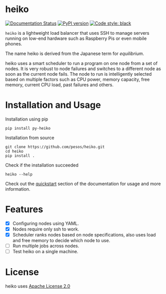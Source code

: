 # heiko

[![Documentation Status](https://readthedocs.org/projects/heiko/badge/?version=latest)](https://heiko.readthedocs.io/en/latest/?badge=latest)
[![PyPI version](https://badge.fury.io/py/py-heiko.svg)](https://badge.fury.io/py/py-heiko)
[![Code style: black](https://img.shields.io/badge/code%20style-black-000000.svg)](https://github.com/psf/black)

```heiko``` is a lightweight load balancer that uses SSH to manage servers running on
low-end hardware such as Raspberry Pis or even mobile phones.

The name heiko is derived from the Japanese term for *equilibrium*.

heiko uses a smart scheduler to run a program on one node from a set of nodes. It is
very robust to node failures and switches to a different node as soon as the current node
fails. The node to run is intelligently selected based on multiple factors such as CPU power,
memory capacity, free memory, current CPU load, past failures and others.


# Installation and Usage

Installation using pip
```
pip install py-heiko
```

Installation from source
```
git clone https://github.com/pesos/heiko.git
cd heiko
pip install .
```

Check if the installation succeeded
```
heiko --help
```

Check out the [quickstart](https://heiko.readthedocs.io/en/latest/quickstart.html) section of the documentation for usage and more information.

# Features

- [X] Configuring nodes using YAML.
- [X] Nodes require only ssh to work.
- [X] Scheduler ranks nodes based on node specifications, also uses load and free memory to decide which node to use.
- [ ] Run multiple jobs across nodes.
- [ ] Test heiko on a single machine.

# License

heiko uses [Apache License 2.0](LICENSE)
